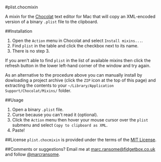 #plist.chocmixin

A mixin for the [Chocolat](http://www.chocolatapp.com) text editor for Mac that will copy an XML-encoded version of a binary `.plist` file to the clipboard.

##Installation
1. Open the `Action` menu in Chocolat and select `Install mixins...`.
2. Find `plist` in the table and click the checkbox next to its name.
3. There is no step 3.

If you aren't able to find `plist` in the list of available mixins then click the refresh button in the lower left-hand corner of the window and try again.

As an alternative to the procedure above you can manually install by dowloading a project archive (click the `ZIP` icon at the top of this page) and extracting the contents to your `~/Library/Application Support/Chocolat/Mixins/` folder.

##Usage
1. Open a binary `.plist` file.
2. Curse because you can't read it (optional).
3. Click the `Action` menu then hover your mouse cursor over the `plist` submenu and select `Copy to clipboard as XML`.
4. Paste!

##License
`plist.chocmixin` is provided under the terms of the [MIT License](http://opensource.org/licenses/mit-license.php).

##Comments or suggestions?
Email me at [marc.ransome@fidgetbox.co.uk](mailto://marc.ransome@fidgetbox.co.uk) and follow [@marcransome](http://www.twitter.com/marcransome).
